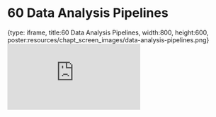 # 60 Data Analysis Pipelines
 
{type: iframe, title:60 Data Analysis Pipelines, width:800, height:600, poster:resources/chapt_screen_images/data-analysis-pipelines.png}
![](https://datatrail-jhu.github.io/DataTrail_ReOrg/no_toc/data-analysis-pipelines.html)
 

 
